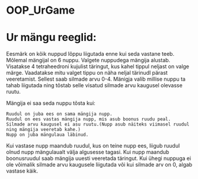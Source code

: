 # OOP_UrGame

# Ur mängu reeglid:
  Eesmärk on kõik nuppud lõppu liigutada enne kui seda vastane teeb.
  Mõlemal mängijal on 6 nuppu.
  Valgete nuppudega mängija alustab.
  Visatakse 4 tetraheedroni kujulist täringut, kus kahel tippul neljast on valge märge.
  Vaadatakse mitu valget tippu on näha neljal tärinudl pärast veeretamist. Sellest saab
  silmade arvu 0-4.
  Mänigja valib millise nuppu ta tahab liigutada ning tõstab selle visatud silmade arvu
  kaugusel olevasse ruutu.
  
  Mängija ei saa seda nuppu tõsta kui:
  
    Ruudul on juba ees on sama mängija nupp.
    Ruudul on ees vastas mängija nupp, mis asub boonus ruudu peal.
    Silmade arvu kaugusel ei asu ruutu.(Nupp asub näiteks viimasel ruudul ning mängija veeretab kahe.)
    Nupp on juba mängulaua läbinud.
    
  Kui vastase nupp maandub ruudul, kus on teine nupp ees, liigub ruudul olnud nupp mängulaualt välja algusesse tagasi.
  Kui nupp maandub boonusruudul saab mängija uuesti veeretada täringut.
  Kui ühegi nuppuga ei ole võimalik silmade arvu kaugusele liigutada või kui silmade arv on 0, algab vastase käik.
